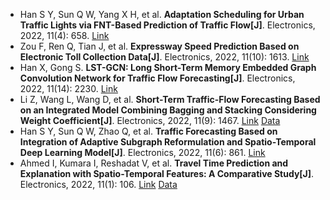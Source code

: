 * Han S Y, Sun Q W, Yang X H, et al. <b>Adaptation Scheduling for Urban Traffic Lights via FNT-Based Prediction of Traffic Flow[J]</b>. Electronics, 2022, 11(4): 658. [Link](https://www.mdpi.com/2079-9292/11/4/658)
* Zou F, Ren Q, Tian J, et al. <b>Expressway Speed Prediction Based on Electronic Toll Collection Data[J]</b>. Electronics, 2022, 11(10): 1613. [Link](https://www.mdpi.com/2079-9292/11/10/1613)
* Han X, Gong S. <b>LST-GCN: Long Short-Term Memory Embedded Graph Convolution Network for Traffic Flow Forecasting[J]</b>. Electronics, 2022, 11(14): 2230. [Link](https://www.mdpi.com/2079-9292/11/14/2230)
* Li Z, Wang L, Wang D, et al. <b>Short-Term Traffic-Flow Forecasting Based on an Integrated Model Combining Bagging and Stacking Considering Weight Coefficient[J]</b>. Electronics, 2022, 11(9): 1467. [Link](https://www.mdpi.com/article/10.3390/electronics11091467) [Data](https://new.portal.its.pdx.edu/downloads/)
* Han S Y, Sun Q W, Zhao Q, et al. <b>Traffic Forecasting Based on Integration of Adaptive Subgraph Reformulation and Spatio-Temporal Deep Learning Model[J]</b>. Electronics, 2022, 11(6): 861. [Link](https://www.mdpi.com/1534518)
* Ahmed I, Kumara I, Reshadat V, et al. <b>Travel Time Prediction and Explanation with Spatio-Temporal Features: A Comparative Study[J]</b>. Electronics, 2022, 11(1): 106. [Link](https://www.mdpi.com/2079-9292/11/1/106) [Data](https://zenodo.org/record/5806069#.YcmpQmjMJPZ)
